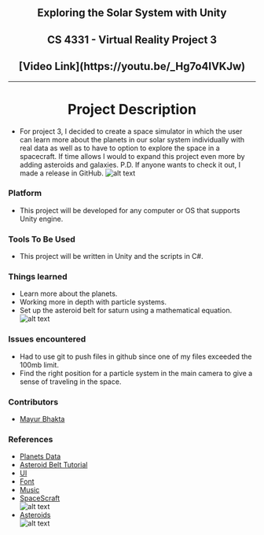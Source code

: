 <h2 align="center">Exploring the Solar System with Unity</h2>
<h2 align="center">CS 4331 - Virtual Reality Project 3</h2>
<h2 align="center">[Video Link](https://youtu.be/_Hg7o4IVKJw)</h2>

***

<h1 align="center">Project Description</h1>

- For project 3, I decided to create a space simulator in which the user can learn more about the planets in our solar system individually with real data as well as to have to option to explore the space in a spacecraft. If time allows I would to expand this project even more by adding asteroids and galaxies.
P.D. If anyone wants to check it out, I made a release in GitHub.
![alt text](https://imgur.com/W1xjx4I.png)

### Platform
  - This project will be developed for any computer or OS that supports Unity engine.

### Tools To Be Used
  - This project will be written in Unity and the scripts in C#.
  
### Things learned
  - Learn more about the planets.
  - Working more in depth with particle systems.
  - Set up the asteroid belt for saturn using a mathematical equation.
  ![alt text](https://imgur.com/EcrNSjH.png)
  
### Issues encountered
  - Had to use git to push files in github since one of my files exceeded the 100mb limit.
  - Find the right position for a particle system in the main camera to give a sense of traveling in the space.
  
### Contributors
  - [Mayur Bhakta](https://github.com/mBhakta95)

### References
  - [Planets Data](https://nssdc.gsfc.nasa.gov/planetary/factsheet/)
  - [Asteroid Belt Tutorial](https://www.youtube.com/watch?v=w422-JEQ8Og)
  - [UI](https://assetstore.unity.com/packages/essentials/unity-samples-ui-25468)
  - [Font](https://assetstore.unity.com/packages/2d/fonts/bubble-font-free-version-24987)
  - [Music](https://www.dl-sounds.com/royalty-free/category/atmospheric-meditation/space/)
  - [SpaceScraft](https://assetstore.unity.com/packages/3d/vehicles/space/sci-fi-scout-drone-54334)<br>
  ![alt text](https://imgur.com/rmnAA2p.png)
  - [Asteroids](https://assetstore.unity.com/packages/3d/environments/sci-fi/space-asteroids-96444)<br>
  ![alt text](https://imgur.com/RPrxFjK.png)
